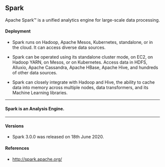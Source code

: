 ## Spark

Apache Spark™ is a unified analytics engine for large-scale data processing.

#### Deployment

* Spark runs on Hadoop, Apache Mesos, Kubernetes, standalone, or in the cloud. It can access diverse data sources.

* Spark can be operated using its standalone cluster mode, on EC2, on Hadoop YARN, on Mesos, or on Kubernetes. Access data in HDFS, Alluxio, Apache Cassandra, Apache HBase, Apache Hive, and hundreds of other data sources. 

* Spark can closely integrate with Hadoop and Hive, the ability to cache data into memory across multiple nodes, data transformers, and its Machine Learning libraries.

-------------------------------------------------------------------------------------

#### Spark is an Analysis Engine. 

-------------------------------------------------------------------------------------

#### Versions

* Spark 3.0.0 was released on 18th June 2020.

#### References
* http://spark.apache.org/

